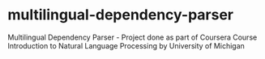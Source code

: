 # multilingual-dependency-parser
Multilingual Dependency Parser - Project done as part of Coursera Course Introduction to Natural Language Processing by University of Michigan
